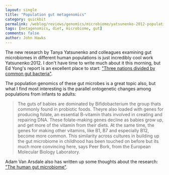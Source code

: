 ```yaml
---
layout: single 
title: "Population gut metagenomics" 
category: quickbit
permalink: /weblog/reviews/genomics/microbiome/yatsunenko-2012-population-microbiome.html
tags: [metagenomics, diet, microbiome, gut] 
comments: false 
author: John Hawks 
---
```


The new research by Tanya Yatsunenko and colleagues examining gut microbiomes in different human populations is just incredibly cool work <bib>Yatsunenko:2012</bib>. I don't have time to write much about it this morning, but Ed Yong's report is an excellent place to start: <a href="http://blogs.discovermagazine.com/notrocketscience/2012/05/09/three-nations-divided-by-common-gut-bacteria/">"Three nations divided by common gut bacteria"</a>. 

The population genomics of these gut microbes is a great topic also, but what I find most interesting is the parallel ontogenetic changes among populations from infants to adults:

<blockquote>The guts of babies are dominated by Bifidobacterium  the group thats commonly found in probiotic foods. Theyre also loaded with genes for producing folate, an essential B-vitamin thats involved in creating and repairing DNA. These folate-making genes decline as babies grow up, and get more of the vitamin from their diets. At the same time, the genes for making other vitamins, like B1, B7 and especially B12, become more common.  This similarity across cultures in building up the gut microbiome in childhood has been touched on before but its much more convincing here, says Peer Bork, from the European Molecular Biology Laboratory.</blockquote>

Adam Van Arsdale also has written up some thoughts about the research: <a href="https://blogs.wellesley.edu/vanarsdale/2012/05/09/uncategorized/the-human-gut-microbiome/">"The human gut microbiome"</a>. 




